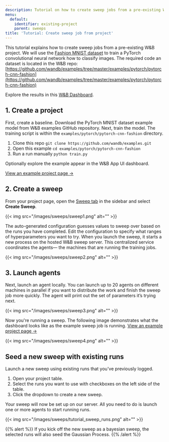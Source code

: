 ```yaml
---
description: Tutorial on how to create sweep jobs from a pre-existing W&B project.
menu:
  default:
    identifier: existing-project
    parent: sweeps
title: 'Tutorial: Create sweep job from project'
---
```


This tutorial explains how to create sweep jobs from a pre-existing W&B project. We will use the [Fashion MNIST dataset](https://github.com/zalandoresearch/fashion-mnist) to train a PyTorch convolutional neural network how to classify images. The required code an dataset is located in the W&B repo: [https://github.com/wandb/examples/tree/master/examples/pytorch/pytorch-cnn-fashion](https://github.com/wandb/examples/tree/master/examples/pytorch/pytorch-cnn-fashion)

Explore the results in this [W&B Dashboard](https://app.wandb.ai/carey/pytorch-cnn-fashion).

## 1. Create a project

First, create a baseline. Download the PyTorch MNIST dataset example model from W&B examples GitHub repository. Next, train the model. The training script is within the `examples/pytorch/pytorch-cnn-fashion` directory.

1. Clone this repo `git clone https://github.com/wandb/examples.git`
2. Open this example `cd examples/pytorch/pytorch-cnn-fashion`
3. Run a run manually `python train.py`

Optionally explore the example appear in the W&B App UI dashboard.

[View an example project page →](https://app.wandb.ai/carey/pytorch-cnn-fashion)

## 2. Create a sweep

From your project page, open the [Sweep tab](./sweeps-ui/) in the sidebar and select **Create Sweep**.

{{< img src="/images/sweeps/sweep1.png" alt="" >}}

The auto-generated configuration guesses values to sweep over based on the runs you have completed. Edit the configuration to specify what ranges of hyperparameters you want to try. When you launch the sweep, it starts a new process on the hosted W&B sweep server. This centralized service coordinates the agents— the machines that are running the training jobs.

{{< img src="/images/sweeps/sweep2.png" alt="" >}}

## 3. Launch agents

Next, launch an agent locally. You can launch up to 20 agents on different machines in parallel if you want to distribute the work and finish the sweep job more quickly. The agent will print out the set of parameters it’s trying next.

{{< img src="/images/sweeps/sweep3.png" alt="" >}}

Now you're running a sweep. The following image demonstrates what the dashboard looks like as the example sweep job is running. [View an example project page →](https://app.wandb.ai/carey/pytorch-cnn-fashion)

{{< img src="/images/sweeps/sweep4.png" alt="" >}}

## Seed a new sweep with existing runs

Launch a new sweep using existing runs that you've previously logged.

1. Open your project table.
2. Select the runs you want to use with checkboxes on the left side of the table.
3. Click the dropdown to create a new sweep.

Your sweep will now be set up on our server. All you need to do is launch one or more agents to start running runs.

{{< img src="/images/sweeps/tutorial_sweep_runs.png" alt="" >}}

{{% alert %}}
If you kick off the new sweep as a bayesian sweep, the selected runs will also seed the Gaussian Process.
{{% /alert %}}